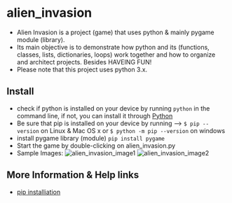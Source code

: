 # alien_invasion
* Alien Invasion is a project (game) that uses python &amp; mainly pygame module (library).
* Its main objective is to demonstrate how python and its (functions, classes, lists, dictionaries, loops) work together and how to organize and architect projects. Besides HAVEING FUN! 
* Please note that this project uses python 3.x.

## Install
* check if python is installed on your device by running `python` in the command line, if not, you can install it through [Python](https://www.python.org/)
* Be sure that pip is installed on your device by running --> `$ pip --version` on Linux & Mac OS x or `$ python -m pip --version` on windows
* install pygame library (module) 
`pip install pygame`
* Start the game by double-clicking on alien_invasion.py
* Sample Images:
![alien_invasion_image1](https://lh3.googleusercontent.com/vY_cUimjdFFp8eTp3mz-91Gjlz1FuFztmxLOLQXHzvjnzKLcBXxP0CjQ_R7STdlCk3rMIcRsKantoH-Zh5lDDrblH2ZA1usHy8qsiWs27veikAAIjAcunr5gSdDfKxGWaKG0_rf3_zBSuUPV5CExGxjQgdS6tij2qCHdUGY406UOZIN5XgtAOPEiBNsnpTe8MrrO4Rkx8x5qLL7rHxMNKxk4lLVVnIiBOqVI-CzaaljE-JZL2Ar4YJ1bKE34DUuhcxZtIKcZ_a8B61Y-kO471TC1WzT4TL3dGt2pVRXQwGL7N8Vj2u2ELeBI-hRrAEoVtf51154SafxAKGrotwy8x5w1iSbvDIml1iO2ilFQQ6idp_yWHuVVBS_WXFLZyTo_4aotGIgu2rhAN7Au_AGFbhhLTy4PiJlk0GSLJnbxZHRes4a5PW8GsI6OhlRoyx9C-5ppY-qLH1lRqQWmgiUiTZbQsqX58zY5ZSispgU6mlu0I9c8T5X5oOyf4WE5D6fRQely9LbqkUdiCZ6rtbADc4q2LHEZLQHg8QC1VPyiGWU8o_RkSLXljAW0ynPzOi5yo-g4-fxGQmkYhLqzfX7oeZ0cxASOZlUpW2E-608O0Ue4atMUPLGQIcyJlf-9YvGjZK1FiBMHh8MH3YJ-XQS3l_uxYW0patbOSzuCgAOwSEt0cQVwm3qnD73Lt74plhHULNj_NWN2zLNNBXL-BtOA2Q3W=w1488-h903-no?authuser=0)
![alien_invasion_image2](https://lh3.googleusercontent.com/yLwF0ibEm8Nkc8TouQk9ahZjNbLfuudZYUxr-ZMq5I1-p9M1bXRebNbUsyl4Cvp0Q9Tbo_dMWxNFTCovxtZINZ6h0SY0JqCj-N5vh3byIaQ1f4K_pnCCKL07dXq5wFkuXdkrN6lvsQRlUUiR2Rm_LqXkJ1qgl4WrY3o35XfXJZWoIM_0DxL7Pb3lhrzlSNiuCxOY2kXqgqG2KZv_48qBhdiJNQnky59J6_Z3LgQuhZ-yRa9bhGv134lKSwEQLQiYI5MRWmsKa1VGu2COuUbF9pa4H9DkCqOjBbFUL9gSZqX_Tp5jhrmNuBwzWyRm86bop7F6jgjtg7yzW4lApdthg4BTdOEVwWMiKMKLsceBTbyLr6AIfGfM-y9nJ24e0fPbRdX3HlXfrjorMICfaUKdZ4Bl_Sp13mIW6ik2b8j_xDMXQTnx4hpqQBdrrEzqw9ePlxk1P9Jkq7EpEauGAPds78UvbDOV8qLq-5iJonyFUapmm0c-wJ-QzjZYSeiK5w91bX7Z5ndl3sh00HtBtgczdjfhL_mx39mSwr-8IIq7GDKkBDybK0LpmwRrQKME3sJbbTC7hn93x-nNDkjXDPJ8nlGjUuE9qX8ABiP42yeBigoC4y37-nlHUBm5xM4u_y1itUy8oCwosgs1UKRauDAZM-ncxil0Cy1zOc1-kIE2Rq13e6AeFTZgQC3cGZWQBU_GWwroOw14heOVU7KlPdVZXV2U=w1480-h903-no?authuser=0)

## More Information & Help links
* [pip installiation](https://pip.pypa.io/en/stable/installation/)



